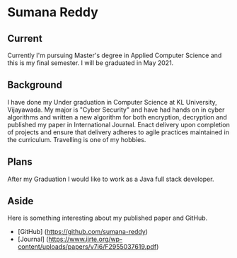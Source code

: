 # Sumana Reddy

## Current
Currently I'm pursuing  Master's degree in Applied Computer Science and this is my final semester. I will be graduated in May 2021.

## Background
I have done my Under graduation in Computer Science at KL University, Vijayawada. My major is "Cyber Security" and have had hands on in cyber algorithms and written a new algorithm for both encryption, decryption and published my paper in International Journal. Enact delivery upon completion of projects and ensure that delivery adheres to agile practices maintained in the curriculum. Travelling is one of my hobbies.

## Plans
After my Graduation I would like to work as a Java full stack developer.

## Aside
Here is something interesting about my published paper and GitHub.

- [GitHub] (https://github.com/sumana-reddy)
- [Journal] (https://www.ijrte.org/wp-content/uploads/papers/v7i6/F2955037619.pdf)
